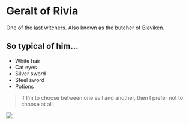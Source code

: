 # Geralt of Rivia
One of the last witchers. Also known as the butcher of Blaviken.
## So typical of him...
* White hair
* Cat eyes
* Silver sword
* Steel sword
* Potions
> If I’m to choose between one evil and another, 
> then I prefer not to choose at all.

<img src="https://encrypted-tbn0.gstatic.com/images?q=tbn%3AANd9GcSZYFjT5ac4P-eKORi57VkegPW10xvvMikIuA&usqp=CAU"/>